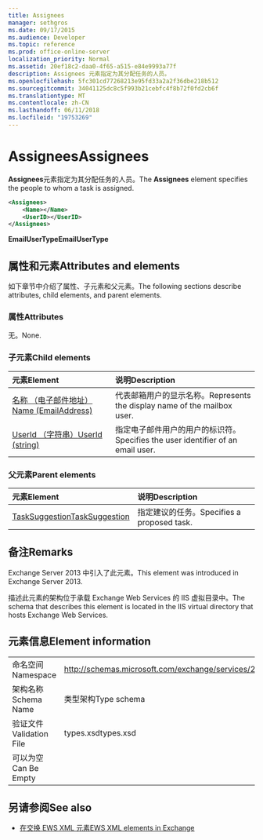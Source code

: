 ```yaml
---
title: Assignees
manager: sethgros
ms.date: 09/17/2015
ms.audience: Developer
ms.topic: reference
ms.prod: office-online-server
localization_priority: Normal
ms.assetid: 20ef18c2-daa0-4f65-a515-e84e9993a77f
description: Assignees 元素指定为其分配任务的人员。
ms.openlocfilehash: 5fc301cd77268213e95fd33a2a2f36dbe218b512
ms.sourcegitcommit: 34041125dc8c5f993b21cebfc4f8b72f0fd2cb6f
ms.translationtype: MT
ms.contentlocale: zh-CN
ms.lasthandoff: 06/11/2018
ms.locfileid: "19753269"
---
```

# <a name="assignees"></a><span data-ttu-id="acce4-103">Assignees</span><span class="sxs-lookup"><span data-stu-id="acce4-103">Assignees</span></span>

<span data-ttu-id="acce4-104">**Assignees**元素指定为其分配任务的人员。</span><span class="sxs-lookup"><span data-stu-id="acce4-104">The **Assignees** element specifies the people to whom a task is assigned.</span></span> 
  
```XML
<Assignees>
    <Name></Name>
    <UserID></UserID>
</Assignees>
```

 <span data-ttu-id="acce4-105">**EmailUserType**</span><span class="sxs-lookup"><span data-stu-id="acce4-105">**EmailUserType**</span></span>
## <a name="attributes-and-elements"></a><span data-ttu-id="acce4-106">属性和元素</span><span class="sxs-lookup"><span data-stu-id="acce4-106">Attributes and elements</span></span>

<span data-ttu-id="acce4-107">如下章节中介绍了属性、子元素和父元素。</span><span class="sxs-lookup"><span data-stu-id="acce4-107">The following sections describe attributes, child elements, and parent elements.</span></span>
  
### <a name="attributes"></a><span data-ttu-id="acce4-108">属性</span><span class="sxs-lookup"><span data-stu-id="acce4-108">Attributes</span></span>

<span data-ttu-id="acce4-109">无。</span><span class="sxs-lookup"><span data-stu-id="acce4-109">None.</span></span>
  
### <a name="child-elements"></a><span data-ttu-id="acce4-110">子元素</span><span class="sxs-lookup"><span data-stu-id="acce4-110">Child elements</span></span>

|<span data-ttu-id="acce4-111">**元素**</span><span class="sxs-lookup"><span data-stu-id="acce4-111">**Element**</span></span>|<span data-ttu-id="acce4-112">**说明**</span><span class="sxs-lookup"><span data-stu-id="acce4-112">**Description**</span></span>|
|:-----|:-----|
|[<span data-ttu-id="acce4-113">名称 （电子邮件地址）</span><span class="sxs-lookup"><span data-stu-id="acce4-113">Name (EmailAddress)</span></span>](name-emailaddress.md) <br/> |<span data-ttu-id="acce4-114">代表邮箱用户的显示名称。</span><span class="sxs-lookup"><span data-stu-id="acce4-114">Represents the display name of the mailbox user.</span></span>  <br/> |
|[<span data-ttu-id="acce4-115">UserId （字符串）</span><span class="sxs-lookup"><span data-stu-id="acce4-115">UserId (string)</span></span>](userid-string.md) <br/> |<span data-ttu-id="acce4-116">指定电子邮件用户的用户的标识符。</span><span class="sxs-lookup"><span data-stu-id="acce4-116">Specifies the user identifier of an email user.</span></span>  <br/> |
   
### <a name="parent-elements"></a><span data-ttu-id="acce4-117">父元素</span><span class="sxs-lookup"><span data-stu-id="acce4-117">Parent elements</span></span>

|<span data-ttu-id="acce4-118">**元素**</span><span class="sxs-lookup"><span data-stu-id="acce4-118">**Element**</span></span>|<span data-ttu-id="acce4-119">**说明**</span><span class="sxs-lookup"><span data-stu-id="acce4-119">**Description**</span></span>|
|:-----|:-----|
|[<span data-ttu-id="acce4-120">TaskSuggestion</span><span class="sxs-lookup"><span data-stu-id="acce4-120">TaskSuggestion</span></span>](tasksuggestion.md) <br/> |<span data-ttu-id="acce4-121">指定建议的任务。</span><span class="sxs-lookup"><span data-stu-id="acce4-121">Specifies a proposed task.</span></span>  <br/> |
   
## <a name="remarks"></a><span data-ttu-id="acce4-122">备注</span><span class="sxs-lookup"><span data-stu-id="acce4-122">Remarks</span></span>

<span data-ttu-id="acce4-123">Exchange Server 2013 中引入了此元素。</span><span class="sxs-lookup"><span data-stu-id="acce4-123">This element was introduced in Exchange Server 2013.</span></span>
  
<span data-ttu-id="acce4-124">描述此元素的架构位于承载 Exchange Web Services 的 IIS 虚拟目录中。</span><span class="sxs-lookup"><span data-stu-id="acce4-124">The schema that describes this element is located in the IIS virtual directory that hosts Exchange Web Services.</span></span>
  
## <a name="element-information"></a><span data-ttu-id="acce4-125">元素信息</span><span class="sxs-lookup"><span data-stu-id="acce4-125">Element information</span></span>

|||
|:-----|:-----|
|<span data-ttu-id="acce4-126">命名空间</span><span class="sxs-lookup"><span data-stu-id="acce4-126">Namespace</span></span>  <br/> |http://schemas.microsoft.com/exchange/services/2006/types  <br/> |
|<span data-ttu-id="acce4-127">架构名称</span><span class="sxs-lookup"><span data-stu-id="acce4-127">Schema Name</span></span>  <br/> |<span data-ttu-id="acce4-128">类型架构</span><span class="sxs-lookup"><span data-stu-id="acce4-128">Type schema</span></span>  <br/> |
|<span data-ttu-id="acce4-129">验证文件</span><span class="sxs-lookup"><span data-stu-id="acce4-129">Validation File</span></span>  <br/> |<span data-ttu-id="acce4-130">types.xsd</span><span class="sxs-lookup"><span data-stu-id="acce4-130">types.xsd</span></span>  <br/> |
|<span data-ttu-id="acce4-131">可以为空</span><span class="sxs-lookup"><span data-stu-id="acce4-131">Can Be Empty</span></span>  <br/> ||
   
## <a name="see-also"></a><span data-ttu-id="acce4-132">另请参阅</span><span class="sxs-lookup"><span data-stu-id="acce4-132">See also</span></span>

- [<span data-ttu-id="acce4-133">在交换 EWS XML 元素</span><span class="sxs-lookup"><span data-stu-id="acce4-133">EWS XML elements in Exchange</span></span>](ews-xml-elements-in-exchange.md)

